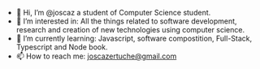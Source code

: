 - 👋 Hi, I’m @joscaz a student of Computer Science student.
- 👀 I’m interested in: All the things related to software development, research and creation of new technologies using computer science.
- 🌱 I’m currently learning: Javascript, software compostition, Full-Stack, Typescript and Node book.
- 📫 How to reach me: joscazertuche@gmail.com

<!---
joscaz/joscaz is a ✨ special ✨ repository because its `README.md` (this file) appears on your GitHub profile.
You can click the Preview link to take a look at your changes.
--->
